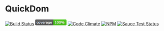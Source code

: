 # QuickDom
[![Build Status](https://travis-ci.org/danielkalen/quickdom.svg?branch=master)](https://travis-ci.org/danielkalen/quickdom)
[![Coverage](.config/badges/coverage.png?raw=true)](https://github.com/danielkalen/quickdom)
[![Code Climate](https://codeclimate.com/github/danielkalen/quickdom/badges/gpa.svg)](https://codeclimate.com/github/danielkalen/quickdom)
[![NPM](https://img.shields.io/npm/v/quickdom.svg)](https://npmjs.com/package/quickdom)
[![Sauce Test Status](https://saucelabs.com/browser-matrix/quickdom.svg)](https://saucelabs.com/u/quickdom)